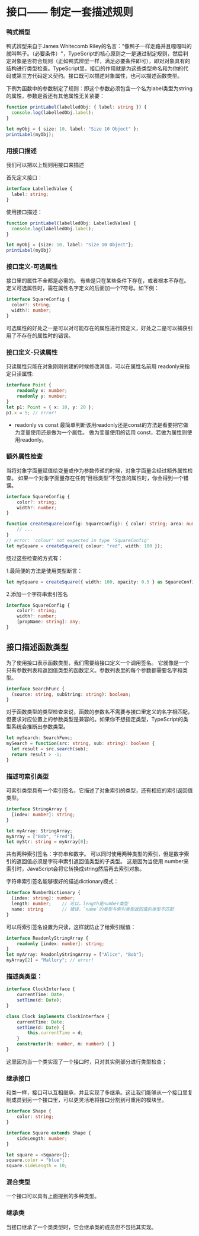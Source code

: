 # 接口—— 制定一套描述规则

### 鸭式辨型
鸭式辨型来自于James Whitecomb Riley的名言："像鸭子一样走路并且嘎嘎叫的就叫鸭子。（必要条件）"，TypeScript的核心原则之一是通过制定规则，然后判定对象是否符合规则（正如鸭式辨型一样，满足必要条件即可），即对对象具有的结构进行类型检查。TypeScript里，接口的作用就是为这些类型命名和为你的代码或第三方代码定义契约。接口既可以描述对象属性，也可以描述函数类型。

下例为函数中的参数制定了规则：即这个参数必须包含一个名为label类型为string的属性，参数是否还有其他属性无关紧要：
```typeScript
function printLabel(labelledObj: { label: string }) {
  console.log(labelledObj.label);
}

let myObj = { size: 10, label: "Size 10 Object" };
printLabel(myObj);
```
### 用接口描述
我们可以把以上规则用接口来描述<br>

首先定义接口：
```typeScript
interface LabelledValue {
  label: string;
}
```
使用接口描述：
```typeScript
function printLabel(labelledObj: LabelledValue) {
  console.log(labelledObj.label);
}

let myObj = {size: 10, label: "Size 10 Object"};
printLabel(myObj)
```
### 接口定义-可选属性
接口里的属性不全都是必需的。 有些是只在某些条件下存在，或者根本不存在。定义可选属性时，需在属性名字定义的后面加一个?符号。如下例：
```typeScript
interface SquareConfig {
  color?: string;
  width?: number;
}
```
可选属性的好处之一是可以对可能存在的属性进行预定义，好处之二是可以捕获引用了不存在的属性时的错误。

### 接口定义-只读属性
只读属性只能在对象刚刚创建的时候修改其值，可以在属性名前用 readonly来指定只读属性:
```typeScript
interface Point {
    readonly x: number;
    readonly y: number;
}
let p1: Point = { x: 10, y: 20 };
p1.x = 5; // error!
```
* readonly vs const
最简单判断该用readonly还是const的方法是看要把它做为变量使用还是做为一个属性。 做为变量使用的话用 const，若做为属性则使用readonly。

### 额外属性检查
当将对象字面量赋值给变量或作为参数传递的时候，对象字面量会经过额外属性检查。 如果一个对象字面量存在任何“目标类型”不包含的属性时，你会得到一个错误。
```typeScript
interface SquareConfig {
    color?: string;
    width?: number;
}

function createSquare(config: SquareConfig): { color: string; area: number } {
    // ...
}
// error: 'colour' not expected in type 'SquareConfig'
let mySquare = createSquare({ colour: "red", width: 100 });
```
绕过这些检查的方式有：

1.最简便的方法是使用类型断言：
```typeScript
let mySquare = createSquare({ width: 100, opacity: 0.5 } as SquareConfig);
```
2.添加一个字符串索引签名
```typeScript
interface SquareConfig {
    color?: string;
    width?: number;
    [propName: string]: any;
}
```
## 接口描述函数类型
为了使用接口表示函数类型，我们需要给接口定义一个调用签名。 它就像是一个只有参数列表和返回值类型的函数定义。参数列表里的每个参数都需要名字和类型。
```typeScript
interface SearchFunc {
  (source: string, subString: string): boolean;
}
```
对于函数类型的类型检查来说，函数的参数名不需要与接口里定义的名字相匹配，但要求对应位置上的参数类型是兼容的。如果你不想指定类型，TypeScript的类型系统会推断出参数类型。
```typeScript
let mySearch: SearchFunc;
mySearch = function(src: string, sub: string): boolean {
  let result = src.search(sub);
  return result > -1;
}
```
### 描述可索引类型
可索引类型具有一个索引签名，它描述了对象索引的类型，还有相应的索引返回值类型。 
```typeScript
interface StringArray {
  [index: number]: string;
}

let myArray: StringArray;
myArray = ["Bob", "Fred"];
let myStr: string = myArray[0];
```
共有两种索引签名：字符串和数字。 可以同时使用两种类型的索引，但是数字索引的返回值必须是字符串索引返回值类型的子类型。 这是因为当使用 number来索引时，JavaScript会将它转换成string然后再去索引对象。

字符串索引签名能够很好的描述dictionary模式：
```typeScript
interface NumberDictionary {
  [index: string]: number;
  length: number;    // 可以，length是number类型
  name: string       // 错误，`name`的类型与索引类型返回值的类型不匹配
}
```
可以将索引签名设置为只读，这样就防止了给索引赋值：
```typeScript
interface ReadonlyStringArray {
    readonly [index: number]: string;
}
let myArray: ReadonlyStringArray = ["Alice", "Bob"];
myArray[2] = "Mallory"; // error!
```
### 描述类类型：
```typeScript
interface ClockInterface {
    currentTime: Date;
    setTime(d: Date);
}

class Clock implements ClockInterface {
    currentTime: Date;
    setTime(d: Date) {
        this.currentTime = d;
    }
    constructor(h: number, m: number) { }
}
```
这里因为当一个类实现了一个接口时，只对其实例部分进行类型检查；

### 继承接口
和类一样，接口可以互相继承，并且实现了多继承。这让我们能够从一个接口里复制成员到另一个接口里，可以更灵活地将接口分割到可重用的模块里。
```typeScript
interface Shape {
    color: string;
}

interface Square extends Shape {
    sideLength: number;
}

let square = <Square>{};
square.color = "blue";
square.sideLength = 10;
```
### 混合类型
一个接口可以具有上面提到的多种类型。

### 继承类
当接口继承了一个类类型时，它会继承类的成员但不包括其实现。


